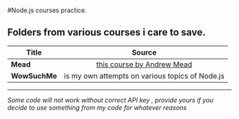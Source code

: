 #Node.js courses practice.

Folders from various courses i care to save.
---


| Title      | Source         |
| ------------- |:-------------:|
| __Mead__      | [this course by Andrew Mead](https://www.udemy.com/the-complete-nodejs-developer-course-2) |
| __WowSuchMe__ | is my own attempts on various topics of Node.js   |
---

_Some code will not work without correct API key , provide yours if you decide to use something from my code for whatever reasons_